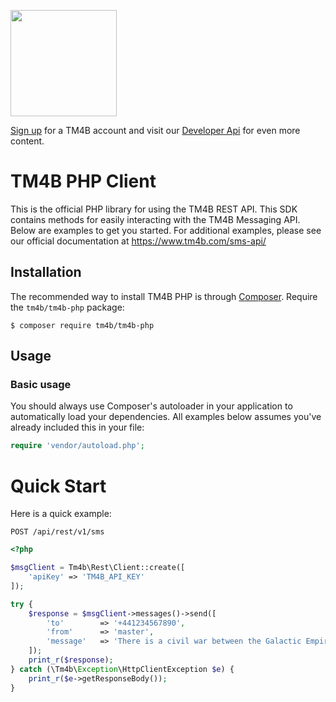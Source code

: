 <a href="https://www.tm4b.com"><img src="http://www.tm4b.com/assets/img/logo-white-on-blue.png" width="170px"/></a>

[Sign up](https://www.tm4b.com/en/register) for a TM4B account and visit our [Developer Api](https://www.tm4b.com/sms-api/) for even more content.

# TM4B PHP Client

This is the official PHP library for using the TM4B REST API. This SDK contains methods for easily interacting with the TM4B Messaging API. 
Below are examples to get you started. For additional examples, please see our official 
documentation at https://www.tm4b.com/sms-api/

## Installation

The recommended way to install TM4B PHP is through
[Composer](http://getcomposer.org/).  Require the `tm4b/tm4b-php` package:

    $ composer require tm4b/tm4b-php

## Usage

### Basic usage

You should always use Composer's autoloader in your application to automatically load your dependencies. 
All examples below assumes you've already included this in your file:

```php
require 'vendor/autoload.php';
```

<a name="quick-start"></a>
# Quick Start

Here is a quick example:

`POST /api/rest/v1/sms`

```php
<?php

$msgClient = Tm4b\Rest\Client::create([
    'apiKey' => 'TM4B_API_KEY'
]);

try {
    $response = $msgClient->messages()->send([
        'to'        => '+441234567890',
        'from'      => 'master',
        'message'   => 'There is a civil war between the Galactic Empire and a Rebel Alliance.'
    ]);
    print_r($response);
} catch (\Tm4b\Exception\HttpClientException $e) {
    print_r($e->getResponseBody());
}
```

